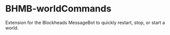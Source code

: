 # BHMB-worldCommands
Extension for the Blockheads MessageBot to quickly restart, stop, or start a world.
